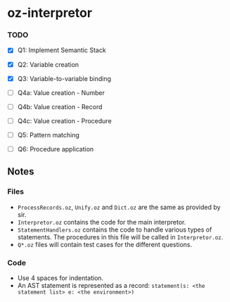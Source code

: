 # oz-interpretor

### TODO
 - [x] Q1: Implement Semantic Stack
 - [x] Q2: Variable creation
 - [x] Q3: Variable-to-variable binding
 - [ ] Q4a: Value creation - Number
 - [ ] Q4b: Value creation - Record
 - [ ] Q4c: Value creation - Procedure
 - [ ] Q5: Pattern matching
 - [ ] Q6: Procedure application


## Notes

### Files
 - `ProcessRecords.oz`, `Unify.oz` and `Dict.oz` are the same as provided by sir.
 - `Interpretor.oz` contains the code for the main interpretor.
 - `StatementHandlers.oz` contains the code to handle various types of statements. The procedures in this file will be called in `Interpretor.oz`.
 - `Q*.oz` files will contain test cases for the different questions.

### Code
 - Use 4 spaces for indentation.
 - An AST statement is represented as a record: `statement(s: <the statement list> e: <the environment>)`
